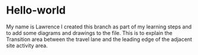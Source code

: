 # Hello-world
My name is Lawrence
I created this branch as part of my learning steps and to add some diagrams and drawings to the file.
This is to explain the Transition area between the travel lane and the leading edge of the adjacent site activity area.
